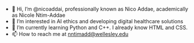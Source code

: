 - 👋 Hi, I’m @nicoaddai, professionally known as Nico Addae, academically as Nicole Ntim-Addae
- 👀 I’m interested in AI ethics and developing digital healthcare solutions  
- 🌱 I’m currently learning Python and C++. I already know HTML and CSS. 
- 📫 How to reach me at nntimadd@wellesley.edu 

<img> 
</img>

<!---
nicoaddai/nicoaddai is a ✨ special ✨ repository because its `README.md` (this file) appears on your GitHub profile.
You can click the Preview link to take a look at your changes.
--->
